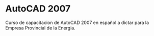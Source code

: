 # AutoCAD 2007
Curso de capacitacion de AutoCAD 2007 en español a dictar para la Empresa Provincial de la Energia.
